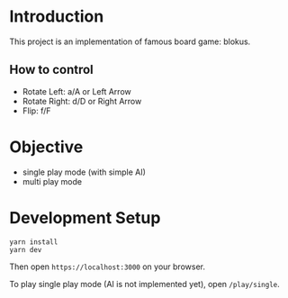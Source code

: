 # Introduction

This project is an implementation of famous board game: blokus.

## How to control

- Rotate Left: a/A or Left Arrow
- Rotate Right: d/D or Right Arrow
- Flip: f/F

# Objective

- single play mode (with simple AI)
- multi play mode

# Development Setup

```
yarn install
yarn dev
```

Then open `https://localhost:3000` on your browser.

To play single play mode (AI is not implemented yet), open `/play/single`.
